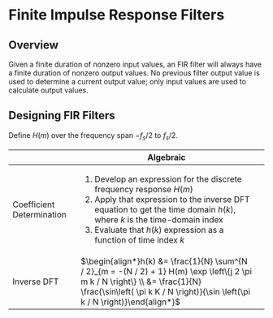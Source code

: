 # Finite Impulse Response Filters

## Overview

Given a finite duration of nonzero input values, an FIR filter will always have a finite duration of nonzero output values. No previous filter output value is used to determine a current output value; only input values are used to calculate output values.

## Designing FIR Filters

Define $H(m)$ over the frequency span $-f_s / 2$ to $f_s / 2$.

| | Algebraic | |
| - | - | - |
| Coefficient Determination | <ol><li>Develop an expression for the discrete frequency response $H(m)$</li><li>Apply that expression to the inverse DFT equation to get the time domain $h(k)$, where $k$ is the time-domain index</li><li>Evaluate that $h(k)$ expression as a function of time index $k$</li></ol> |
| Inverse DFT | $\begin{align*}h(k) &= \frac{1}{N} \sum^{N / 2}_{m = -(N / 2) + 1} H(m) \exp \left\{j 2 \pi m k / N \right\} \\ &= \frac{1}{N} \frac{\sin\left( \pi k K / N \right)}{\sin \left(\pi k / N \right)}\end{align*}$ 
